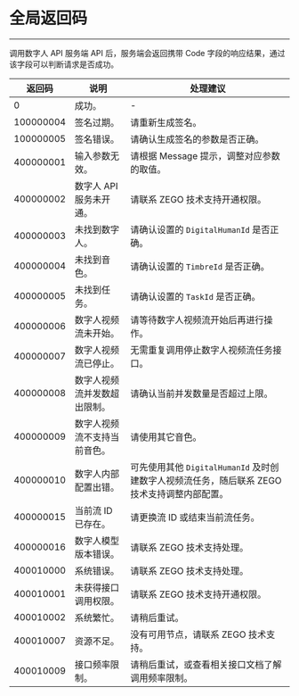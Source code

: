 

# 全局返回码

- - -

调用数字人 API 服务端 API 后，服务端会返回携带 Code 字段的响应结果，通过该字段可以判断请求是否成功。

|返回码|说明| 处理建议 |
|-----|----|----|
| 0 | 成功。| -|
| 100000004 | 签名过期。| 请重新生成签名。|
| 100000005 | 签名错误。| 请确认生成签名的参数是否正确。|
| 400000001 | 输入参数无效。| 请根据 Message 提示，调整对应参数的取值。|
| 400000002 | 数字人 API 服务未开通。| 请联系 ZEGO 技术支持开通权限。|
| 400000003 | 未找到数字人。| 请确认设置的 `DigitalHumanId` 是否正确。|
| 400000004 | 未找到音色。 | 请确认设置的 `TimbreId` 是否正确。|
| 400000005 | 未找到任务。 | 请确认设置的 `TaskId` 是否正确。 |
| 400000006 | 数字人视频流未开始。| 请等待数字人视频流开始后再进行操作。|
| 400000007 | 数字人视频流已停止。| 无需重复调用停止数字人视频流任务接口。|
| 400000008 | 数字人视频流并发数超出限制。| 请确认当前并发数量是否超过上限。|
| 400000009 | 数字人视频流不支持当前音色。| 请使用其它音色。|
| 400000010 | 数字人内部配置出错。| 可先使用其他 `DigitalHumanId` 及时创建数字人视频流任务，随后联系 ZEGO 技术支持调整内部配置。|
| 400000015 | 当前流 ID 已存在。| 请更换流 ID 或结束当前流任务。|
| 400000016 | 数字人模型版本错误。| 请联系 ZEGO 技术支持处理。|
| 400010000 | 系统错误。| 请联系 ZEGO 技术支持处理。|
| 400010001 | 未获得接口调用权限。| 请联系 ZEGO 技术支持开通权限。|
| 400010002 | 系统繁忙。| 请稍后重试。|
| 400010007 | 资源不足。| 没有可用节点，请联系 ZEGO 技术支持。|
| 400010009 | 接口频率限制。| 请稍后重试，或查看相关接口文档了解调用频率限制。|
